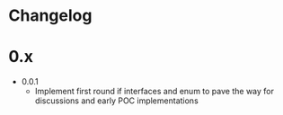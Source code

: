 Changelog
=========

# 0.x

* 0.0.1
  * Implement first round if interfaces and enum to pave the way
    for discussions and early POC implementations

